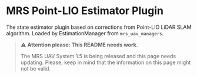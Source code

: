 # MRS Point-LIO Estimator Plugin

The state estimator plugin based on corrections from Point-LIO LiDAR SLAM algorithm. 
Loaded by EstimationManager from `mrs_uav_managers`.

> :warning: **Attention please: This README needs work.**
>
> The MRS UAV System 1.5 is being released and this page needs updating. Please, keep in mind that the information on this page might not be valid.

